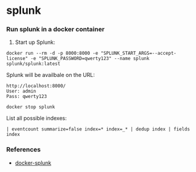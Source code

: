 # splunk

### Run splunk in a docker container

1. Start up Splunk:
```
docker run --rm -d -p 8000:8000 -e "SPLUNK_START_ARGS=--accept-license" -e "SPLUNK_PASSWORD=qwerty123" --name splunk splunk/splunk:latest
```
Splunk will be availbale on the URL:
```
http://localhost:8000/
User: admin
Pass: qwerty123
```
```
docker stop splunk
```
List all possible indexes:
```
| eventcount summarize=false index=* index=_* | dedup index | fields index
```

### References
* [docker-splunk](https://splunk.github.io/docker-splunk/STORAGE_OPTIONS.html)
